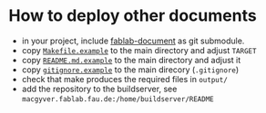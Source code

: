 How to deploy other documents
=============================

* in your project, include [fablab-document](https://github.com/fau-fablab/fablab-document) as git submodule.
* copy [`Makefile.example`](Makefile.example) to the main directory and adjust `TARGET`
* copy [`README.md.example`](README.md.example) to the main directory and adjust it
* copy [`gitignore.example`](gitignore.example) to the main direcory (`.gitignore`)
* check that make produces the required files in `output/`
* add the repository to the buildserver, see `macgyver.fablab.fau.de:/home/buildserver/README`
